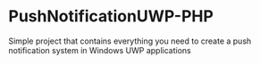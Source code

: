 # PushNotificationUWP-PHP

Simple project that contains everything you need to create a push notification system in Windows UWP applications
